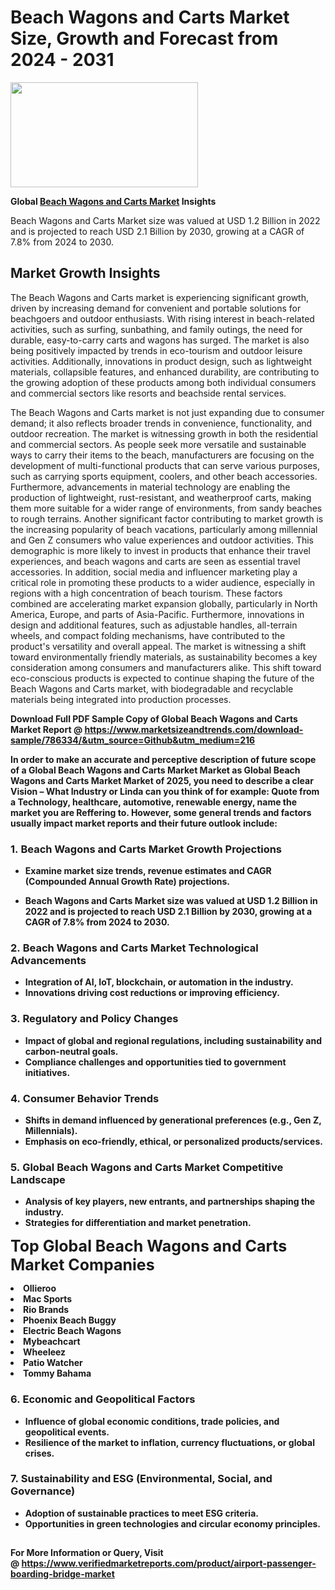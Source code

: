 <H1>Beach Wagons and Carts Market Size, Growth and Forecast from 2024 - 2031</H1><img class="aligncenter size-medium wp-image-584254" src="https://thirdeyenews.in/wp-content/uploads/2024/09/Global-Market-Research-300x168.jpeg" alt="" width="300" height="168" /><p><strong>Global&nbsp;<a href="https://www.marketsizeandtrends.com/download-sample/786334/&amp;utm_source=Github&utm_medium=216">Beach Wagons and Carts Market</a> Insights</strong></p><p>Beach Wagons and Carts Market size was valued at USD 1.2 Billion in 2022 and is projected to reach USD 2.1 Billion by 2030, growing at a CAGR of 7.8% from 2024 to 2030.</p><p><h2>Market Growth Insights</h2> <p>The Beach Wagons and Carts market is experiencing significant growth, driven by increasing demand for convenient and portable solutions for beachgoers and outdoor enthusiasts. With rising interest in beach-related activities, such as surfing, sunbathing, and family outings, the need for durable, easy-to-carry carts and wagons has surged. The market is also being positively impacted by trends in eco-tourism and outdoor leisure activities. Additionally, innovations in product design, such as lightweight materials, collapsible features, and enhanced durability, are contributing to the growing adoption of these products among both individual consumers and commercial sectors like resorts and beachside rental services.</p> <p><strong></strong></p> <p>The Beach Wagons and Carts market is not just expanding due to consumer demand; it also reflects broader trends in convenience, functionality, and outdoor recreation. The market is witnessing growth in both the residential and commercial sectors. As people seek more versatile and sustainable ways to carry their items to the beach, manufacturers are focusing on the development of multi-functional products that can serve various purposes, such as carrying sports equipment, coolers, and other beach accessories. Furthermore, advancements in material technology are enabling the production of lightweight, rust-resistant, and weatherproof carts, making them more suitable for a wider range of environments, from sandy beaches to rough terrains. Another significant factor contributing to market growth is the increasing popularity of beach vacations, particularly among millennial and Gen Z consumers who value experiences and outdoor activities. This demographic is more likely to invest in products that enhance their travel experiences, and beach wagons and carts are seen as essential travel accessories. In addition, social media and influencer marketing play a critical role in promoting these products to a wider audience, especially in regions with a high concentration of beach tourism. These factors combined are accelerating market expansion globally, particularly in North America, Europe, and parts of Asia-Pacific. Furthermore, innovations in design and additional features, such as adjustable handles, all-terrain wheels, and compact folding mechanisms, have contributed to the product's versatility and overall appeal. The market is witnessing a shift toward environmentally friendly materials, as sustainability becomes a key consideration among consumers and manufacturers alike. This shift toward eco-conscious products is expected to continue shaping the future of the Beach Wagons and Carts market, with biodegradable and recyclable materials being integrated into production processes. <p><strong></p><p><span class=""><strong>Download Full PDF Sample Copy of Global Beach Wagons and Carts Market Report</strong> @ <a href="https://www.marketsizeandtrends.com/download-sample/786334/&amp;utm_source=Github&utm_medium=216" target="_blank">https://www.marketsizeandtrends.com/download-sample/786334/&amp;utm_source=Github&utm_medium=216</a></span></p><p>In order to make an accurate and perceptive description of future scope of a Global&nbsp;Beach Wagons and Carts Market Market as Global&nbsp;Beach Wagons and Carts Market Market of 2025, you need to describe a clear Vision &ndash; What Industry or Linda can you think of for example: Quote from a Technology, healthcare, automotive, renewable energy, name the market you are Reffering to. However, some general trends and factors usually impact market reports and their future outlook include:</p><h3>1.&nbsp;<strong>Beach Wagons and Carts Market Growth Projections</strong></h3><ul><li>Examine market size trends, revenue estimates and CAGR (Compounded Annual Growth Rate) projections.</li><li><p>Beach Wagons and Carts Market size was valued at USD 1.2 Billion in 2022 and is projected to reach USD 2.1 Billion by 2030, growing at a CAGR of 7.8% from 2024 to 2030.</p></li></ul><h3>2.&nbsp;<strong>Beach Wagons and Carts Market Technological Advancements</strong></h3><ul><li>Integration of AI, IoT, blockchain, or automation in the industry.</li><li>Innovations driving cost reductions or improving efficiency.</li></ul><h3>3.&nbsp;<strong>Regulatory and Policy Changes</strong></h3><ul><li>Impact of global and regional regulations, including sustainability and carbon-neutral goals.</li><li>Compliance challenges and opportunities tied to government initiatives.</li></ul><h3>4.&nbsp;<strong>Consumer Behavior Trends</strong></h3><ul><li>Shifts in demand influenced by generational preferences (e.g., Gen Z, Millennials).</li><li>Emphasis on eco-friendly, ethical, or personalized products/services.</li></ul><h3>5.&nbsp;<strong>Global Beach Wagons and Carts Market Competitive Landscape</strong></h3><ul><li>Analysis of key players, new entrants, and partnerships shaping the industry.</li><li>Strategies for differentiation and market penetration.</li></ul><p data-pm-slice="1 1 []"><span style="color: inherit; font-family: inherit; font-size: 25px;">Top Global Beach Wagons and Carts Market Companies</span></p><div class="" data-test-id=""><p><li>Ollieroo</li><li> Mac Sports</li><li> Rio Brands</li><li> Phoenix Beach Buggy</li><li> Electric Beach Wagons</li><li> Mybeachcart</li><li> Wheeleez</li><li> Patio Watcher</li><li> Tommy Bahama</li></p></div><h3>6.&nbsp;<strong>Economic and Geopolitical Factors</strong></h3><ul><li>Influence of global economic conditions, trade policies, and geopolitical events.</li><li>Resilience of the market to inflation, currency fluctuations, or global crises.</li></ul><h3>7.&nbsp;<strong>Sustainability and ESG (Environmental, Social, and Governance)</strong></h3><ul><li>Adoption of sustainable practices to meet ESG criteria.</li><li>Opportunities in green technologies and circular economy principles.</li></ul><h2><strong style="font-size: 14px;">For More Information or Query, Visit @&nbsp;</strong><a style="background-color: #ffffff; font-size: 14px;" href="https://www.marketsizeandtrends.com/report/beach-wagons-and-carts-market/" target="_blank">https://www.verifiedmarketreports.com/product/airport-passenger-boarding-bridge-market</a></h2>
